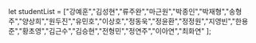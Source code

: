 let studentList = ["강예훈","김성현","류주완","마근원","박종인","박재형","송형주","양상희","원두진","유민호","이상호","정동욱","정윤환","정정원","지영빈","한용준","황초영","김근수","김승현","전형민","정연주","이아연","최화연"
];